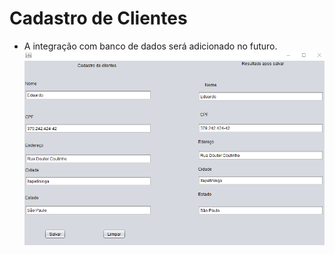 # Cadastro de Clientes
* A integração com banco de dados será adicionado no futuro. 
![Cadastro de Clientes](https://raw.githubusercontent.com/eduardoaddad/Cadastro_de_Clientes/main/Exemplo.png)
